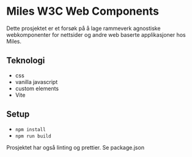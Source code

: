 # Miles W3C Web Components

Dette prosjektet er et forsøk på å lage rammeverk agnostiske webkomponenter for nettsider og andre web baserte applikasjoner hos Miles.

## Teknologi
- css
- vanilla javascript
- custom elements
- Vite

## Setup

- `npm install`
- `npm run build`

Prosjektet har også linting og prettier. Se package.json 
